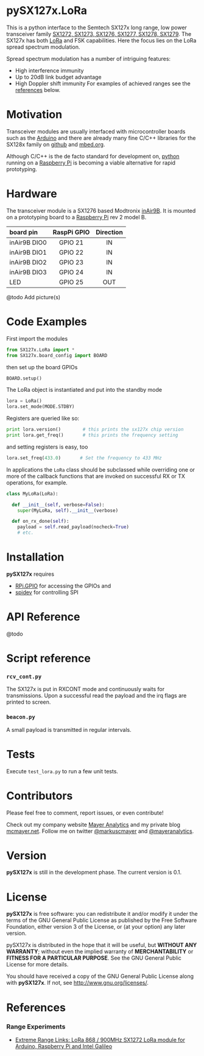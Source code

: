 # pySX127x.LoRa

This is a python interface to the Semtech SX127x long range, low power transceiver family 
[SX1272, SX1273, SX1276, SX1277, SX1278, SX1279](http://www.semtech.com/wireless-rf/rf-transceivers/).
The SX127x has both [LoRa](https://lora-alliance.org) and FSK capabilities. Here the focus lies on the
LoRa spread spectrum modulation. 

Spread spectrum modulation has a number of intriguing features:
* High interference immunity
* Up to 20dB link budget advantage
* High Doppler shift immunity 
For examples of achieved ranges see the [references](#references) below.


# Motivation

Transceiver modules are usually interfaced with microcontroller boards such as the 
[Arduino](https://www.arduino.cc/) and there are already many fine C/C++ libraries for the SX128x family on 
[github](https://github.com/search?q=sx127x) and [mbed.org](https://developer.mbed.org/search/?q=sx127x).

Although C/C++ is the de facto standard for development on, [python](https://www.python.org)
running on a [Raspberry Pi](https://www.raspberrypi.org) is becoming a viable alternative for rapid prototyping.


# Hardware

The transceiver module is a SX1276 based Modtronix [inAir9B](http://modtronix.com/inair9.html). 
It is mounted on a prototyping board to a [Raspberry Pi](https://www.raspberrypi.org) rev 2 model B.

|  board pin   | RaspPi GPIO | Direction |
|:-------------|:-----------:|:---------:|
| inAir9B DIO0 | GPIO 21     |    IN     |
| inAir9B DIO1 | GPIO 22     |    IN     |
| inAir9B DIO2 | GPIO 23     |    IN     |
| inAir9B DIO3 | GPIO 24     |    IN     |
| LED          | GPIO 25     |    OUT    |

@todo Add picture(s)


# Code Examples

First import the modules 
```python
from SX127x.LoRa import *
from SX127x.board_config import BOARD
```
then set up the board GPIOs
```python
BOARD.setup()
```
The LoRa object is instantiated and put into the standby mode
```python
lora = LoRa()
lora.set_mode(MODE.STDBY)
```
Registers are queried like so:
```python
print lora.version()        # this prints the sx127x chip version
print lora.get_freq()       # this prints the frequency setting 
```
and setting registers is easy, too
```python
lora.set_freq(433.0)       # Set the frequency to 433 MHz 
```
In applications the `LoRa` class should be subclassed while overriding one or more of the callback functions that
are invoked on successful RX or TX operations, for example.
```python
class MyLoRa(LoRa):

  def __init__(self, verbose=False):
    super(MyLoRa, self).__init__(verbose)

  def on_rx_done(self):
    payload = self.read_payload(nocheck=True) 
    # etc.
```


# Installation

**pySX127x** requires 
* [RPi.GPIO](https://pypi.python.org/pypi/RPi.GPIO") for accessing the GPIOs and
* [spidev](https://pypi.python.org/pypi/spidev) for controlling SPI


# API Reference

@todo


# Script reference

### `rcv_cont.py`
The SX127x is put in RXCONT mode and continuously waits for transmissions. Upon a successful read the
payload and the irq flags are printed to screen.

### `beacon.py`
A small payload is transmitted in regular intervals.


# Tests

Execute `test_lora.py` to run a few unit tests. 


# Contributors

Please feel free to comment, report issues, or even contribute!

Check out my company website [Mayer Analytics](http://mayeranalytics.com) and my private blog
[mcmayer.net](http://mcmayer.net). Follow me on twitter [@markuscmayer](https://twitter.com/markuscmayer) and
[@mayeranalytics](https://twitter.com/mayeranalytics).


# Version

**pySX127x** is still in the development phase. The current version is 0.1.


# License

**pySX127x** is free software: you can redistribute it and/or modify
it under the terms of the GNU General Public License as published by
the Free Software Foundation, either version 3 of the License, or
(at your option) any later version.

pySX127x is distributed in the hope that it will be useful,
but **WITHOUT ANY WARRANTY**; without even the implied warranty of
**MERCHANTABILITY** or **FITNESS FOR A PARTICULAR PURPOSE**.  See the
GNU General Public License for more details.

You should have received a copy of the GNU General Public License
along with **pySX127x**.  If not, see <http://www.gnu.org/licenses/>.


# References
### Range Experiments
* [Extreme Range Links: LoRa 868 / 900MHz SX1272 LoRa module for Arduino, Raspberry Pi and Intel Galileo](https://www.cooking-hacks.com/documentation/tutorials/extreme-range-lora-sx1272-module-shield-arduino-raspberry-pi-intel-galileo/)
